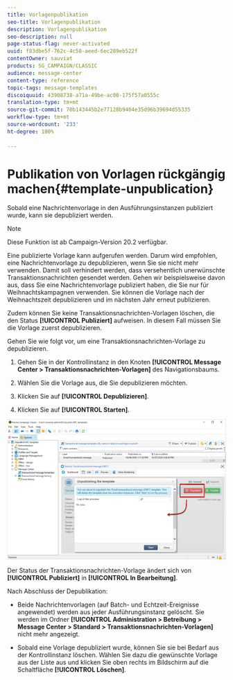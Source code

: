 ```yaml
---
title: Vorlagenpublikation
seo-title: Vorlagenpublikation
description: Vorlagenpublikation
seo-description: null
page-status-flag: never-activated
uuid: f83dbe5f-762c-4c58-aeed-6ec289eb522f
contentOwner: sauviat
products: SG_CAMPAIGN/CLASSIC
audience: message-center
content-type: reference
topic-tags: message-templates
discoiquuid: 43908738-a71a-49be-ac00-175f57a0555c
translation-type: tm+mt
source-git-commit: 70b143445b2e77128b9404e35d96b39694d55335
workflow-type: tm+mt
source-wordcount: '233'
ht-degree: 100%

---
```



# Publikation von Vorlagen rückgängig machen{#template-unpublication}

Sobald eine Nachrichtenvorlage in den Ausführungsinstanzen publiziert wurde, kann sie depubliziert werden.

>[!NOTE]
>
>Diese Funktion ist ab Campaign-Version 20.2 verfügbar.

Eine publizierte Vorlage kann aufgerufen werden. Darum wird empfohlen, eine Nachrichtenvorlage zu depublizieren, wenn Sie sie nicht mehr verwenden. Damit soll verhindert werden, dass versehentlich unerwünschte Transaktionsnachrichten gesendet werden. Gehen wir beispielsweise davon aus, dass Sie eine Nachrichtenvorlage publiziert haben, die Sie nur für Weihnachtskampagnen verwenden. Sie können die Vorlage nach der Weihnachtszeit depublizieren und im nächsten Jahr erneut publizieren.

Zudem können Sie keine Transaktionsnachrichten-Vorlagen löschen, die den Status **[!UICONTROL Publiziert]** aufweisen. In diesem Fall müssen Sie die Vorlage zuerst depublizieren.

Gehen Sie wie folgt vor, um eine Transaktionsnachrichten-Vorlage zu depublizieren.

1. Gehen Sie in der Kontrollinstanz in den Knoten **[!UICONTROL Message Center > Transaktionsnachrichten-Vorlagen]** des Navigationsbaums.
1. Wählen Sie die Vorlage aus, die Sie depublizieren möchten.
1. Klicken Sie auf **[!UICONTROL Depublizieren]**.

   <!--1. Fill in the **[!UICONTROL Log of the process]** field.-->

1. Klicken Sie auf **[!UICONTROL Starten]**.

![](assets/message-center-unpublish.png)

Der Status der Transaktionsnachrichten-Vorlage ändert sich von **[!UICONTROL Publiziert]** in **[!UICONTROL In Bearbeitung]**.

Nach Abschluss der Depublikation:

* Beide Nachrichtenvorlagen (auf Batch- und Echtzeit-Ereignisse angewendet) werden aus jeder Ausführungsinstanz gelöscht. Sie werden im Ordner **[!UICONTROL Administration > Betreibung > Message Center > Standard > Transaktionsnachrichten-Vorlagen]** nicht mehr angezeigt.

* Sobald eine Vorlage depubliziert wurde, können Sie sie bei Bedarf aus der Kontrollinstanz löschen. Wählen Sie dazu die gewünschte Vorlage aus der Liste aus und klicken Sie oben rechts im Bildschirm auf die Schaltfläche **[!UICONTROL Löschen]**.